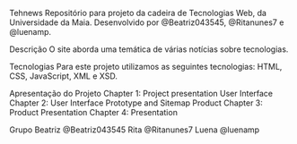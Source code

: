 Tehnews
Repositório para projeto da cadeira de Tecnologias Web, da Universidade da Maia. Desenvolvido por @Beatriz043545, @Ritanunes7 e @luenamp.

Descrição
O site aborda uma temática de várias notícias sobre tecnologias.

Tecnologias
Para este projeto utilizamos as seguintes tecnologias:
HTML, CSS, JavaScript, XML e XSD.


Apresentação do Projeto
Chapter 1: Project presentation
User Interface
Chapter 2: User Interface Prototype and Sitemap
Product
Chapter 3: Product
Presentation
Chapter 4: Presentation

Grupo
Beatriz @Beatriz043545
Rita @Ritanunes7
Luena @luenamp
